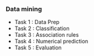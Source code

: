 
### Data mining
- Task 1 : Data Prep
- Task 2 : Classification
- Task 3 : Association rules
- Task 4 : Numerical prediction
- Task 5 : Evaluation
